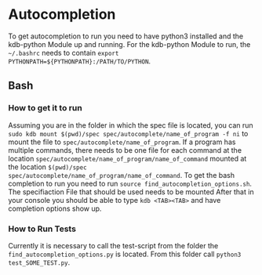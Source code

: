 # Autocompletion

To get autocompletion to run you need to have python3 installed and the kdb-python Module up and running.
For the kdb-python Module to run, the `~/.bashrc` needs to contain `export PYTHONPATH=${PYTHONPATH}:/PATH/TO/PYTHON`.

## Bash

### How to get it to run

Assuming you are in the folder in which the spec file is located, you can run `sudo kdb mount $(pwd)/spec spec/autocomplete/name_of_program -f ni` to mount the file to `spec/autocomplete/name_of_program`.
If a program has multiple commands, there needs to be one file for each command at the location `spec/autocomplete/name_of_program/name_of_command` mounted at the location `$(pwd)/spec spec/autocomplete/name_of_program/name_of_command`.
To get the bash completion to run you need to run `source find_autocompletion_options.sh`. The specifiaction File that should be used needs to be mounted
After that in your console you should be able to type `kdb <TAB><TAB>` and have completion options show up.

### How to Run Tests

Currently it is necessary to call the test-script from the folder the `find_autocompletion_options.py` is located.
From this folder call `python3 test_SOME_TEST.py`.
